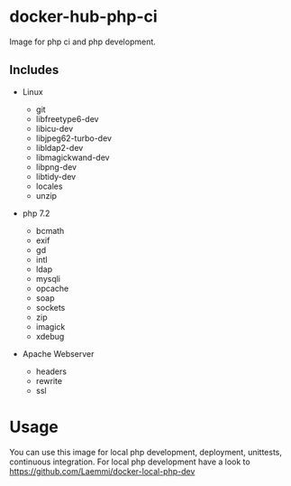# docker-hub-php-ci
Image for php ci and php development.

## Includes
- Linux
    - git
    - libfreetype6-dev
    - libicu-dev
    - libjpeg62-turbo-dev
    - libldap2-dev
    - libmagickwand-dev
    - libpng-dev
    - libtidy-dev
    - locales 
    - unzip

- php 7.2
    - bcmath
    - exif
    - gd
    - intl
    - ldap
    - mysqli
    - opcache
    - soap
    - sockets
    - zip
    - imagick
    - xdebug
- Apache Webserver
    - headers
    - rewrite
    - ssl
    
# Usage
You can use this image for local php development, deployment, unittests, continuous integration.
For local php development have a look to https://github.com/Laemmi/docker-local-php-dev 
